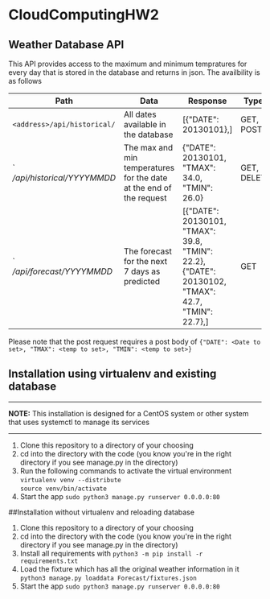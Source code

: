 # CloudComputingHW2
## Weather Database API
This API provides access to the maximum and minimum tempratures for every day that is stored in the database and returns in json.
The availbility is as follows  

Path | Data | Response | Types 
--- | --- | --- | ---
`<address>/api/historical/` | All dates available in the database | [{"DATE": 20130101},] | GET, POST
`<address>/api/historical/YYYYMMDD | The max and min temperatures for the date at the end of the request | {"DATE": 20130101, "TMAX": 34.0, "TMIN": 26.0} | GET, DELETE
`<address>/api/forecast/YYYYMMDD | The forecast for the next 7 days as predicted | [{"DATE": 20130101, "TMAX": 39.8, "TMIN": 22.2},{"DATE": 20130102, "TMAX": 42.7, "TMIN": 22.7},] | GET

Please note that the post request requires a post body of `{"DATE": <Date to set>, "TMAX": <temp to set>, "TMIN": <temp to set>}`
## Installation using virtualenv and existing database
---
**NOTE:** This installation is designed for a CentOS system or other system that uses systemctl to manage its services

---
1. Clone this repository to a directory of your choosing
2. cd into the directory with the code (you know you're in the right directory if you see manage.py in the directory)
3. Run the following commands to activate the virtual environment  
`virtualenv venv --distribute`  
`source venv/bin/activate`
4. Start the app `sudo python3 manage.py runserver 0.0.0.0:80`

##Installation without virtualenv and reloading database
1. Clone this repository to a directory of your choosing
2. cd into the directory with the code (you know you're in the right directory if you see manage.py in the directory)
3. Install all requirements with `python3 -m pip install -r requirements.txt`
4. Load the fixture which has all the original weather information in it `python3 manage.py loaddata Forecast/fixtures.json`
5. Start the app `sudo python3 manage.py runserver 0.0.0.0:80`
